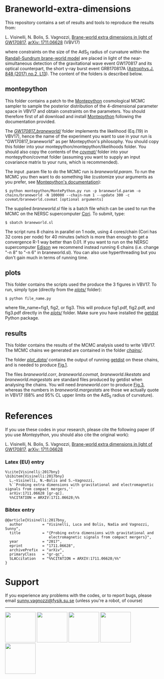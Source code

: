 # Braneworld-extra-dimensions

This repository contains a set of results and tools to reproduce the results from:

L. Visinelli, N. Bolis, S. Vagnozzi, [Brane-world extra dimensions in light of GW170817](https://inspirehep.net/record/1636969), [arXiv: 1711.06628](https://arxiv.org/abs/1711.06628) (VBV17)

where constraints on the size of the AdS<sub>5</sub> radius of curvature within the [Randall-Sundrum brane-world model](https://journals.aps.org/prl/abstract/10.1103/PhysRevLett.83.4690) are placed in light of the near-simultaneous detection of the gravitational wave event GW170817 and its optical counterpart, the short γ-ray burst event GRB170817A ([Astrophys.J. 848 (2017) no.2, L13](http://iopscience.iop.org/article/10.3847/2041-8213/aa920c/meta)). The content of the folders is described below.

## montepython

This folder contains a patch to the [Montepython](https://github.com/baudren/montepython_public) cosmological MCMC sampler to sample the posterior distribution of the 4-dimensional parameter space in VBV17 and obtain constraints on the parameters. You should therefore first of all download and install [Montepython](https://github.com/baudren/montepython_public) following the documentation provided.

The *[GW170817_braneworld/](https://github.com/sunnyvagnozzi/Braneworld-extra-dimensions/tree/master/montepython/GW170817_braneworld)* folder implements the likelihood (Eq.(19) in VBV17), hence the name of the experiment you want to use in your run is "GW170817_braneworld" as per Montepython's philosophy. You should copy this folder into your montepython/montepython/likelihoods folder. You should also copy the contents of the *[covmat/](https://github.com/sunnyvagnozzi/Braneworld-extra-dimensions/tree/master/montepython/covmat)* folder into your montepython/covmat folder (assuming you want to supply an input covariance matrix to your runs, which is recommended).

The input .param file to do the MCMC run is *braneworld.param*. To run the MCMC you then want to do something like (customize your arguments as you prefer, see [Montepython's documentation](http://monte-python.readthedocs.io/en/latest/)): 

    $ python montepython/MontePython.py run -p braneworld.param -o chains/braneworld -N 100000 --chain-num 1 --update 300 -c covmat/braneworld.covmat [optional arguments]

The supplied *braneworld.sl* file is a batch file which can be used to run the MCMC on the NERSC supercomputer [Cori](http://www.nersc.gov/users/computational-systems/cori/). To submit, type:

    $ sbatch braneworld.sl

The script runs 8 chains in parallel on 1 node, using 4 cores/chain (Cori has 32 cores per node) for 40 minutes (which is more than enough to get a convergence R-1 way better than 0.01. If you want to run on the NERSC supercomputer [Edison](http://www.nersc.gov/users/computational-systems/edison/) we recommend instead running 6 chains (i.e. change "-n 8" to "-n 6" in braneworld.sl). You can also use hyperthreading but you don't gain much in terms of running time.

## plots

This folder contains the scripts used the produce the 3 figures in VBV17. To run, simply type (directly from the *[plots/](https://github.com/sunnyvagnozzi/Braneworld-extra-dimensions/tree/master/plots)* folder):

    $ python file_name.py
    
where file_name=fig1, fig2, or fig3. This will produce fig1.pdf, fig2.pdf, and fig3.pdf directly in the *[plots/](https://github.com/sunnyvagnozzi/Braneworld-extra-dimensions/tree/master/plots)* folder. Make sure you have installed the [getdist](https://getdist.readthedocs.io/en/latest/) Python package.

## results

This folder contains the results of the MCMC analysis used to write VBV17. The MCMC chains we generated are contained in the folder *[chains/](https://github.com/sunnyvagnozzi/Braneworld-extra-dimensions/tree/master/results/chains)*.

The folder *[plot_data/](https://github.com/sunnyvagnozzi/Braneworld-extra-dimensions/tree/master/results/plot_data)* contains the output of running [getdist](https://getdist.readthedocs.io/en/latest/) on these chains, and is needed to produce [Fig.1](https://github.com/sunnyvagnozzi/Braneworld-extra-dimensions/blob/master/plots/fig1.pdf).

The files *braneworld.corr*, *braneworld.covmat*, *braneworld.likestats* and *braneworld.margestats* are standard files produced by getdist when analysing the chains. You will need *braneworld.corr* to produce [Fig.3](https://github.com/sunnyvagnozzi/Braneworld-extra-dimensions/blob/master/plots/fig3.pdf), whereas the numbers in *braneworld.margestats* are those we actually quote in VBV17 (68% and 95% CL upper limits on the AdS<sub>5</sub> radius of curvature).

# References

If you use these codes in your research, please cite the following paper (if you use *Montepython*, you should also cite the original work):

L. Visinelli, N. Bolis, S. Vagnozzi, [Brane-world extra dimensions in light of GW170817](https://inspirehep.net/record/1636969), [arXiv: 1711.06628](https://arxiv.org/abs/1711.06628)

### Latex (EU) entry

    %\cite{Visinelli:2017bny}
    \bibitem{Visinelli:2017bny}
      L.~Visinelli, N.~Bolis and S.~Vagnozzi,
      %``Probing extra dimensions with gravitational and electromagnetic signals from compact mergers,''
      arXiv:1711.06628 [gr-qc].
      %%CITATION = ARXIV:1711.06628;%%

### Bibtex entry

    @@article{Visinelli:2017bny,
      author         = "Visinelli, Luca and Bolis, Nadia and Vagnozzi, Sunny",
      title          = "{Probing extra dimensions with gravitational and
                        electromagnetic signals from compact mergers}",
      year           = "2017",
      eprint         = "1711.06628",
      archivePrefix  = "arXiv",
      primaryClass   = "gr-qc",
      SLACcitation   = "%%CITATION = ARXIV:1711.06628;%%"
    }

# Support

If you experience any problems with the codes, or to report bugs, please email [sunny.vagnozzi@fysik.su.se](mailto:sunny.vagnozzi@fysik.su.se) (unless you're a robot, of course)

************************************************************************************************

   <a href="http://www.okc.albanova.se/"><img src="http://www.okc.albanova.se/polopoly_fs/1.327382.1491483655!/image/image.jpg_gen/derivatives/logotype_h130/image.jpg"
height="100px"></a>
   <a href="https://www.su.se/"><img src="http://resources.mynewsdesk.com/image/upload/t_open_graph_image/ayjgabd4qxqbpj4pu4nl.jpg"
height="100px"></a>
      <a href="https://www.nordita.org/"><img src="https://yt3.ggpht.com/a-/AJLlDp3bQ-UG2qVRBjqfsEbsUaDs_fd8yBPkMnPCXg=s900-mo-c-c0xffffffff-rj-k-no"
height="100px"></a>
   <a href="http://www.ceico.cz/"><img src="https://academicpositions.eu/uploads/46e/083/46e083d07d2516e6b22c300bfe4731ac.jpeg" height="100px"></a>
   <a href="https://www.fzu.cz/"><img src="https://www.fzu.cz/sites/default/files/logo-FZU-velke_1000x600px.jpg" height="100px"></a>
